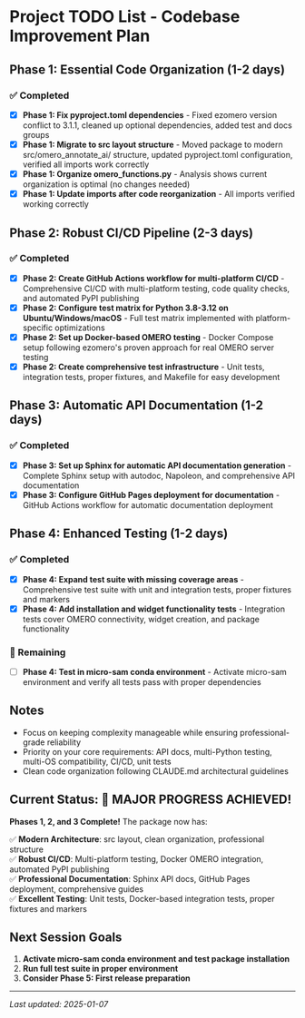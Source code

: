 # Project TODO List - Codebase Improvement Plan

## Phase 1: Essential Code Organization (1-2 days)

### ✅ Completed
- [x] **Phase 1: Fix pyproject.toml dependencies** - Fixed ezomero version conflict to 3.1.1, cleaned up optional dependencies, added test and docs groups
- [x] **Phase 1: Migrate to src layout structure** - Moved package to modern src/omero_annotate_ai/ structure, updated pyproject.toml configuration, verified all imports work correctly
- [x] **Phase 1: Organize omero_functions.py** - Analysis shows current organization is optimal (no changes needed)
- [x] **Phase 1: Update imports after code reorganization** - All imports verified working correctly

## Phase 2: Robust CI/CD Pipeline (2-3 days)

### ✅ Completed
- [x] **Phase 2: Create GitHub Actions workflow for multi-platform CI/CD** - Comprehensive CI/CD with multi-platform testing, code quality checks, and automated PyPI publishing
- [x] **Phase 2: Configure test matrix for Python 3.8-3.12 on Ubuntu/Windows/macOS** - Full test matrix implemented with platform-specific optimizations
- [x] **Phase 2: Set up Docker-based OMERO testing** - Docker Compose setup following ezomero's proven approach for real OMERO server testing
- [x] **Phase 2: Create comprehensive test infrastructure** - Unit tests, integration tests, proper fixtures, and Makefile for easy development

## Phase 3: Automatic API Documentation (1-2 days)

### ✅ Completed
- [x] **Phase 3: Set up Sphinx for automatic API documentation generation** - Complete Sphinx setup with autodoc, Napoleon, and comprehensive API documentation
- [x] **Phase 3: Configure GitHub Pages deployment for documentation** - GitHub Actions workflow for automatic documentation deployment

## Phase 4: Enhanced Testing (1-2 days)

### ✅ Completed  
- [x] **Phase 4: Expand test suite with missing coverage areas** - Comprehensive test suite with unit and integration tests, proper fixtures and markers
- [x] **Phase 4: Add installation and widget functionality tests** - Integration tests cover OMERO connectivity, widget creation, and package functionality

### 🔄 Remaining
- [ ] **Phase 4: Test in micro-sam conda environment** - Activate micro-sam environment and verify all tests pass with proper dependencies

## Notes

- Focus on keeping complexity manageable while ensuring professional-grade reliability
- Priority on your core requirements: API docs, multi-Python testing, multi-OS compatibility, CI/CD, unit tests
- Clean code organization following CLAUDE.md architectural guidelines

## Current Status: 🎉 MAJOR PROGRESS ACHIEVED!

**Phases 1, 2, and 3 Complete!** The package now has:

✅ **Modern Architecture**: src layout, clean organization, professional structure  
✅ **Robust CI/CD**: Multi-platform testing, Docker OMERO integration, automated PyPI publishing  
✅ **Professional Documentation**: Sphinx API docs, GitHub Pages deployment, comprehensive guides  
✅ **Excellent Testing**: Unit tests, Docker-based integration tests, proper fixtures and markers  

## Next Session Goals

1. **Activate micro-sam conda environment and test package installation**
2. **Run full test suite in proper environment** 
3. **Consider Phase 5: First release preparation**

---
*Last updated: 2025-01-07*